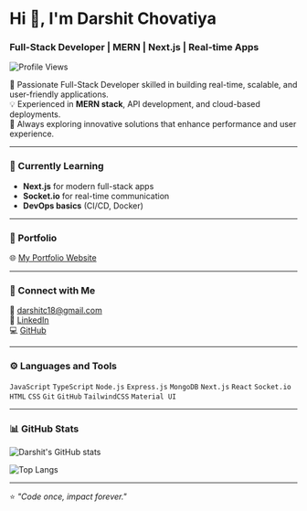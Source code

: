 # Hi 👋, I'm Darshit Chovatiya  
### Full-Stack Developer | MERN | Next.js | Real-time Apps  

![Profile Views](https://komarev.com/ghpvc/?username=darshitchovatiya&label=Profile%20views&color=0e75b6&style=flat)

🚀 Passionate Full-Stack Developer skilled in building real-time, scalable, and user-friendly applications.  
💡 Experienced in **MERN stack**, API development, and cloud-based deployments.  
🎯 Always exploring innovative solutions that enhance performance and user experience.  

---

### 🧠 Currently Learning
- **Next.js** for modern full-stack apps  
- **Socket.io** for real-time communication  
- **DevOps basics** (CI/CD, Docker)  

---

### 💼 Portfolio  
🌐 [My Portfolio Website](https://darshitchovatiya.vercel.app)  

---

### 💬 Connect with Me  
📧 [darshitc18@gmail.com](mailto:darshitc18@gmail.com)  
💼 [LinkedIn](http://www.linkedin.com/in/darshit-chovatiya07)  
💻 [GitHub](https://github.com/darshitchovatiya)  

---

### ⚙️ Languages and Tools  
`JavaScript` `TypeScript` `Node.js` `Express.js` `MongoDB` `Next.js` `React` `Socket.io`  
`HTML` `CSS` `Git` `GitHub` `TailwindCSS` `Material UI`  

---

### 📊 GitHub Stats  
![Darshit's GitHub stats](https://github-readme-stats.vercel.app/api?username=darshitchovatiya&show_icons=true&theme=radical)  

![Top Langs](https://github-readme-stats.vercel.app/api/top-langs/?username=darshitchovatiya&layout=compact&theme=radical)  

---

⭐ *"Code once, impact forever."*  
